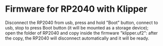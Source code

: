 # Firmware for RP2040 with Klipper

Disconnect the RP2040 from usb, press and hold "Boot" button, connect to usb, stop to press Boot button (it will be mounted as a storage device);
open the folder of RP2040 and copy inside the firmware "klipper.uf2": after the copy, the RP2040 will disconnect automatically and it will be ready.

